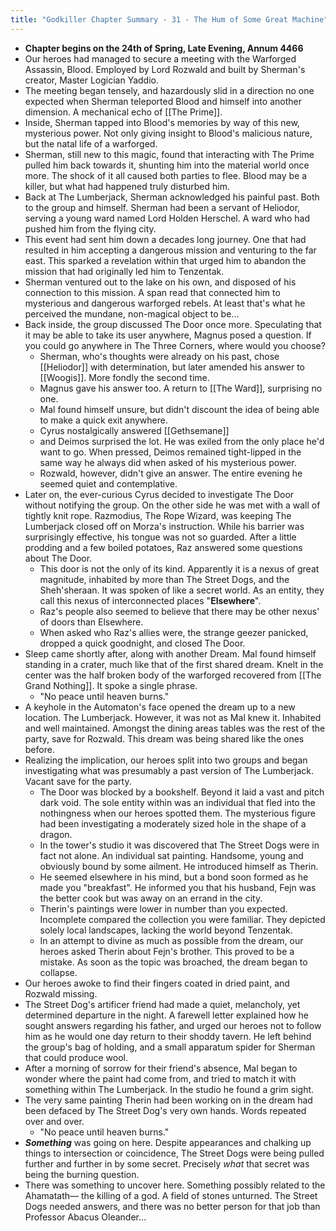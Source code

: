 ```yaml
---
title: "Godkiller Chapter Summary - 31 - The Hum of Some Great Machine"
---
```

- **Chapter begins on the 24th of Spring, Late Evening, Annum 4466**
- Our heroes had managed to secure a meeting with the Warforged Assassin, Blood. Employed by Lord Rozwald and built by Sherman's creator, Master Logician Yaddio.
- The meeting began tensely, and hazardously slid in a direction no one expected when Sherman teleported Blood and himself into another dimension. A mechanical echo of [[The Prime]].
- Inside, Sherman tapped into Blood's memories by way of this new, mysterious power. Not only giving insight to Blood's malicious nature, but the natal life of a warforged.
- Sherman, still new to this magic, found that interacting with The Prime pulled him back towards it, shunting him into the material world once more. The shock of it all caused both parties to flee. Blood may be a killer, but what had happened truly disturbed him.
- Back at The Lumberjack, Sherman acknowledged his painful past. Both to the group and himself. Sherman had been a servant of Heliodor, serving a young ward named Lord Holden Herschel. A ward who had pushed him from the flying city. 
- This event had sent him down a decades long journey. One that had resulted in him accepting a dangerous mission and venturing to the far east. This sparked a revelation within that urged him to abandon the mission that had originally led him to Tenzentak.
- Sherman ventured out to the lake on his own, and disposed of his connection to this mission. A span read that connected him to mysterious and dangerous warforged rebels. At least that's what he perceived the mundane, non-magical object to be...
- Back inside, the group discussed The Door once more. Speculating that it may be able to take its user anywhere, Magnus posed a question. If you could go anywhere in The Three Corners, where would you choose?
	- Sherman, who's thoughts were already on his past, chose [[Heliodor]] with determination, but later amended his answer to [[Woogis]]. More fondly the second time.
	- Magnus gave his answer too. A return to [[The Ward]], surprising no one.
	- Mal found himself unsure, but didn't discount the idea of being able to make a quick exit anywhere.
	- Cyrus nostalgically answered [[Gethsemane]] 
	- and Deimos surprised the lot. He was exiled from the only place he'd want to go. When pressed, Deimos remained tight-lipped in the same way he always did when asked of his mysterious power.
	- Rozwald, however, didn't give an answer. The entire evening he seemed quiet and contemplative.
- Later on, the ever-curious Cyrus decided to investigate The Door without notifying the group. On the other side he was met with a wall of tightly knit rope. Razmodius, The Rope Wizard, was keeping The Lumberjack closed off on Morza's instruction. While his barrier was surprisingly effective, his tongue was not so guarded. After a little prodding and a few boiled potatoes, Raz answered some questions about The Door.
	- This door is not the only of its kind. Apparently it is a nexus of great magnitude, inhabited by more than The Street Dogs, and the Sheh'sheraan. It was spoken of like a secret world. As an entity, they call this nexus of interconnected places "**Elsewhere**".
	- Raz's people also seemed to believe that there may be other nexus' of doors than Elsewhere.
	- When asked who Raz's allies were, the strange geezer panicked, dropped a quick goodnight, and closed The Door.
- Sleep came shortly after, along with another Dream. Mal found himself standing in a crater, much like that of the first shared dream. Knelt in the center was the half broken body of the warforged recovered from [[The Grand Nothing]]. It spoke a single phrase.
	- "No peace until heaven burns."
- A keyhole in the Automaton's face opened the dream up to a new location. The Lumberjack. However, it was not as Mal knew it. Inhabited and well maintained. Amongst the dining areas tables was the rest of the party, save for Rozwald. This dream was being shared like the ones before.
- Realizing the implication, our heroes split into two groups and began investigating what was presumably a past version of The Lumberjack. Vacant save for the party.
	- The Door was blocked by a bookshelf. Beyond it laid a vast and pitch dark void. The sole entity within was an individual that fled into the nothingness when our heroes spotted them. The mysterious figure had been investigating a moderately sized hole in the shape of a dragon.
	- In the tower's studio it was discovered that The Street Dogs were in fact not alone. An individual sat painting. Handsome, young and obviously bound by some ailment. He introduced himself as Therin.
	- He seemed elsewhere in his mind, but a bond soon formed as he made you "breakfast". He informed you that his husband, Fejn was the better cook but was away on an errand in the city.
	- Therin's paintings were lower in number than you expected. Incomplete compared the collection you were familiar. They depicted solely local landscapes, lacking the world beyond Tenzentak.
	- In an attempt to divine as much as possible from the dream, our heroes asked Therin about Fejn's brother. This proved to be a mistake. As soon as the topic was broached, the dream began to collapse.
- Our heroes awoke to find their fingers coated in dried paint, and Rozwald missing.
- The Street Dog's artificer friend had made a quiet, melancholy, yet determined departure in the night. A farewell letter explained how he sought answers regarding his father, and urged our heroes not to follow him as he would one day return to their shoddy tavern. He left behind the group's bag of holding, and a small apparatum spider for Sherman that could produce wool.
- After a morning of sorrow for their friend's absence, Mal began to wonder where the paint had come from, and tried to match it with something within The Lumberjack. In the studio he found a grim sight.
- The very same painting Therin had been working on in the dream had been defaced by The Street Dog's very own hands. Words repeated over and over.
	- "No peace until heaven burns."
- ***Something*** was going on here. Despite appearances and chalking up things to intersection or coincidence, The Street Dogs were being pulled further and further in by some secret. Precisely *what* that secret was being the burning question.
- There was something to uncover here. Something possibly related to the Ahamatath— the killing of a god. A field of stones unturned. The Street Dogs needed answers, and there was no better person for that job than Professor Abacus Oleander...